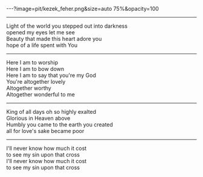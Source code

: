 ---?image=pit/kezek_feher.png&size=auto 75%&opacity=100

---

Light of the world you stepped out into darkness<br/>
opened my eyes let me see<br/>
Beauty that made this heart adore you<br/>
hope of a life spent with You


---
Here I am to worship<br/>
Here I am to bow down<br/>
Here I am to say that you're my God<br/>
You're altogether lovely<br/>
Altogether worthy<br/>
Altogether wonderful to me


---
King of all days oh so highly exalted<br/>
Glorious in Heaven above<br/>
Humbly you came to the earth you created<br/>
all for love's sake became poor

---
I'll never know how much it cost<br/>
to see my sin upon that cross<br/>
I'll never know how much it cost<br/>
to see my sin upon that cross
